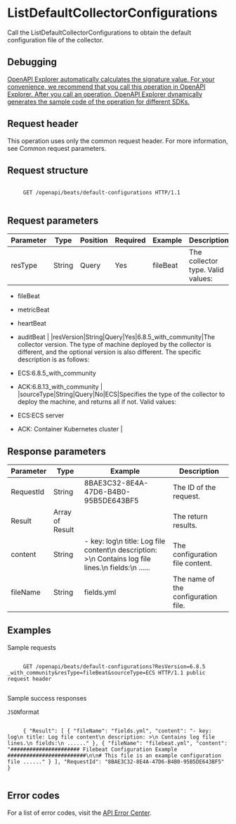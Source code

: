 # ListDefaultCollectorConfigurations

Call the ListDefaultCollectorConfigurations to obtain the default configuration file of the collector.

## Debugging

[OpenAPI Explorer automatically calculates the signature value. For your convenience, we recommend that you call this operation in OpenAPI Explorer. After you call an operation, OpenAPI Explorer dynamically generates the sample code of the operation for different SDKs.](https://api.aliyun.com/#product=elasticsearch&api=ListDefaultCollectorConfigurations&type=ROA&version=2017-06-13)

## Request header

This operation uses only the common request header. For more information, see Common request parameters.

## Request structure

```

     GET /openapi/beats/default-configurations HTTP/1.1 
   
```

## Request parameters

|Parameter|Type|Position|Required|Example|Description|
|---------|----|--------|--------|-------|-----------|
|resType|String|Query|Yes|fileBeat|The collector type. Valid values:

-   fileBeat
-   metricBeat
-   heartBeat
-   auditBeat |
|resVersion|String|Query|Yes|6.8.5\_with\_community|The collector version. The type of machine deployed by the collector is different, and the optional version is also different. The specific description is as follows:

-   ECS:6.8.5\_with\_community
-   ACK:6.8.13\_with\_community |
|sourceType|String|Query|No|ECS|Specifies the type of the collector to deploy the machine, and returns all if not. Valid values:

-   ECS:ECS server
-   ACK: Container Kubernetes cluster |

## Response parameters

|Parameter|Type|Example|Description|
|---------|----|-------|-----------|
|RequestId|String|8BAE3C32-8E4A-47D6-B4B0-95B5DE643BF5|The ID of the request. |
|Result|Array of Result| |The return results. |
|content|String|- key: log\\n title: Log file content\\n description: \>\\n Contains log file lines.\\n fields:\\n ......|The configuration file content. |
|fileName|String|fields.yml|The name of the configuration file. |

## Examples

Sample requests

```

     GET /openapi/beats/default-configurations?ResVersion=6.8.5 _with_community&resType=fileBeat&sourceType=ECS HTTP/1.1 public request header 
   
```

Sample success responses

`JSON`format

```

     { "Result": [ { "fileName": "fields.yml", "content": "- key: log\n title: Log file content\n description: >\n Contains log file lines.\n fields:\n ......" }, { "fileName": "filebeat.yml", "content": "###################### Filebeat Configuration Example #########################\n\n# This file is an example configuration file ......" } ], "RequestId": "8BAE3C32-8E4A-47D6-B4B0-95B5DE643BF5" } 
   
```

## Error codes

For a list of error codes, visit the [API Error Center](https://error-center.alibabacloud.com/status/product/elasticsearch).

